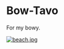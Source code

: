 # Bow-Tavo
For my bowy.

[![beach.jpg](https://i.postimg.cc/L8Qqb2Qr/beach.jpg)](https://postimg.cc/VJMLSQ8R)

